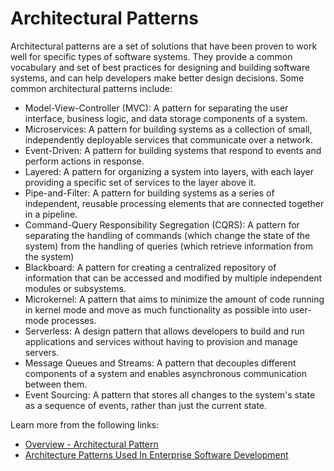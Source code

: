 # Architectural Patterns

Architectural patterns are a set of solutions that have been proven to work well for specific types of software systems. They provide a common vocabulary and set of best practices for designing and building software systems, and can help developers make better design decisions. Some common architectural patterns include:

- Model-View-Controller (MVC): A pattern for separating the user interface, business logic, and data storage components of a system.
- Microservices: A pattern for building systems as a collection of small, independently deployable services that communicate over a network.
- Event-Driven: A pattern for building systems that respond to events and perform actions in response.
- Layered: A pattern for organizing a system into layers, with each layer providing a specific set of services to the layer above it.
- Pipe-and-Filter: A pattern for building systems as a series of independent, reusable processing elements that are connected together in a pipeline.
- Command-Query Responsibility Segregation (CQRS): A pattern for separating the handling of commands (which change the state of the system) from the handling of queries (which retrieve information from the system)
- Blackboard: A pattern for creating a centralized repository of information that can be accessed and modified by multiple independent modules or subsystems.
- Microkernel: A pattern that aims to minimize the amount of code running in kernel mode and move as much functionality as possible into user-mode processes.
- Serverless: A design pattern that allows developers to build and run applications and services without having to provision and manage servers.
- Message Queues and Streams: A pattern that decouples different components of a system and enables asynchronous communication between them.
- Event Sourcing: A pattern that stores all changes to the system's state as a sequence of events, rather than just the current state.

Learn more from the following links:

- [Overview - Architectural Pattern](https://en.wikipedia.org/wiki/Architectural_pattern)
- [Architecture Patterns Used In Enterprise Software Development](https://www.youtube.com/watch?v=BrT3AO8bVQY)